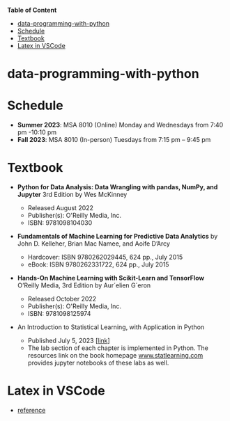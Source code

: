 **Table of Content**
- [data-programming-with-python](#data-programming-with-python)
- [Schedule](#schedule)
- [Textbook](#textbook)
- [Latex in VSCode](#latex-in-vscode)


# data-programming-with-python

# Schedule
* **Summer 2023**: MSA 8010 (Online) Monday and Wednesdays from 7:40 pm -10:10 pm
* **Fall 2023**: MSA 8010 (In-person) Tuesdays from 7:15 pm – 9:45 pm
# Textbook
* **Python for Data Analysis: Data Wrangling with pandas, NumPy, and Jupyter** 3rd Edition by Wes McKinney
  * Released August 2022
  * Publisher(s): O'Reilly Media, Inc.
  * ISBN: 9781098104030

* **Fundamentals of Machine Learning for Predictive Data Analytics** by John D. Kelleher, Brian Mac Namee, and Aoife D’Arcy
  * Hardcover: ISBN 9780262029445, 624 pp., July 2015
  * eBook:  ISBN 9780262331722, 624 pp., July 2015

* **Hands-On Machine Learning with Scikit-Learn and TensorFlow** O’Reilly Media, 3rd Edition by Aur´elien G´eron
  * Released October 2022
  * Publisher(s): O'Reilly Media, Inc.
  * ISBN: 9781098125974
* An Introduction to Statistical Learning, with Application in Python
  * Published July 5, 2023 [[link](https://hastie.su.domains/)]
  * The lab section of each chapter is implemented in Python. The resources link on the book homepage www.statlearning.com provides jupyter notebooks of these labs as well.

# Latex in VSCode
* [reference](https://github.com/James-Yu/LaTeX-Workshop/wiki/Install#installation-and-basic-settings)